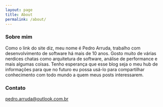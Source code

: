 ```yaml
---
layout: page
title: About
permalink: /about/
---
```


### Sobre mim

Como o link do site diz, meu nome é Pedro Arruda, trabalho com desenvolvimento de software há mais de 10 anos. Gosto muito de várias nerdices chatas como arquitetura de software, análise de performance e mais algumas coisas. Tenho esperança que esse blog seja o meu hub de informações para que no futuro eu possa usá-lo para compartilhar conhecimento com todo mundo a quem meus posts interessarem.

### Contato

[pedro.arruda@outlook.com.br](pedro.arruda@outlook.com.br)